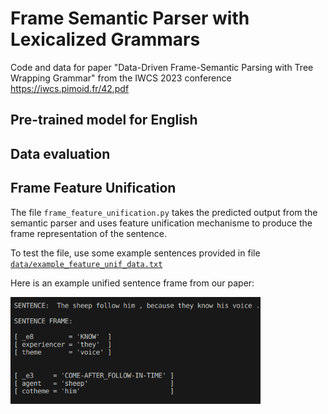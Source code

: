 # Frame Semantic Parser with Lexicalized Grammars

Code and data for paper "Data-Driven Frame-Semantic Parsing
with Tree Wrapping Grammar" from the IWCS 2023 conference https://iwcs.pimoid.fr/42.pdf

## Pre-trained model for English

## Data evaluation

## Frame Feature Unification 

The file `frame_feature_unification.py` takes the predicted output from the semantic parser and uses feature unification mechanisme to produce the frame representation of the sentence.

To test the file, use some example sentences provided in file [`data/example_feature_unif_data.txt`](https://github.com/TaniaBladier/Frame-Semantic-Parser-with-Lexicalized-Grammars/blob/main/data/example_feature_unif_data.txt)

Here is an example unified sentence frame from our paper:

<img src="https://github.com/TaniaBladier/Frame-Semantic-Parser-with-Lexicalized-Grammars/blob/main/img/Example-Frame-Representation.png" width="400">



